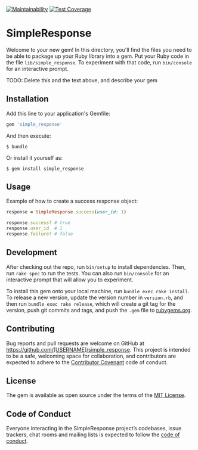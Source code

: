 [![Maintainability](https://api.codeclimate.com/v1/badges/54e7c14cd8f10bd26aa5/maintainability)](https://codeclimate.com/github/giovannibenussi/simple-response/maintainability)
[![Test Coverage](https://api.codeclimate.com/v1/badges/54e7c14cd8f10bd26aa5/test_coverage)](https://codeclimate.com/github/giovannibenussi/simple-response/test_coverage)
# SimpleResponse

Welcome to your new gem! In this directory, you'll find the files you need to be able to package up your Ruby library into a gem. Put your Ruby code in the file `lib/simple_response`. To experiment with that code, run `bin/console` for an interactive prompt.

TODO: Delete this and the text above, and describe your gem

## Installation

Add this line to your application's Gemfile:

```ruby
gem 'simple_response'
```

And then execute:

    $ bundle

Or install it yourself as:

    $ gem install simple_response

## Usage

Example of how to create a success response object:

```ruby
response = SimpleResponse.success(user_id: 1)

response.success? # true
response.user_id  # 1
response.failure? # false
```

## Development

After checking out the repo, run `bin/setup` to install dependencies. Then, run `rake spec` to run the tests. You can also run `bin/console` for an interactive prompt that will allow you to experiment.

To install this gem onto your local machine, run `bundle exec rake install`. To release a new version, update the version number in `version.rb`, and then run `bundle exec rake release`, which will create a git tag for the version, push git commits and tags, and push the `.gem` file to [rubygems.org](https://rubygems.org).

## Contributing

Bug reports and pull requests are welcome on GitHub at https://github.com/[USERNAME]/simple_response. This project is intended to be a safe, welcoming space for collaboration, and contributors are expected to adhere to the [Contributor Covenant](http://contributor-covenant.org) code of conduct.

## License

The gem is available as open source under the terms of the [MIT License](https://opensource.org/licenses/MIT).

## Code of Conduct

Everyone interacting in the SimpleResponse project’s codebases, issue trackers, chat rooms and mailing lists is expected to follow the [code of conduct](https://github.com/[USERNAME]/simple_response/blob/master/CODE_OF_CONDUCT.md).
